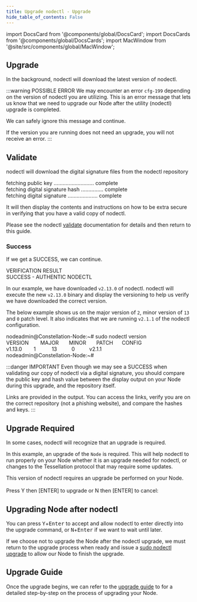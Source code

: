 ```yaml
---
title: Upgrade nodectl - Upgrade
hide_table_of_contents: False
---
```

<intro-end />

import DocsCard from '@components/global/DocsCard';
import DocsCards from '@components/global/DocsCards';
import MacWindow from '@site/src/components/global/MacWindow';

<head>
  <title>Constellation Network Automation with nodectl</title>
  <meta
    name="description"
    content="Upgrade nodectl utility"
  />
</head>

## Upgrade 

In the background, nodectl will download the latest version of nodectl.

:::warning POSSIBLE ERROR
We may encounter an error `cfg-199` depending on the version of nodectl you are utilizing.  This is an error message that lets us know that we need to upgrade our Node after the utility (nodectl) upgrade is completed.  

We can safely ignore this message and continue.

If the version you are running does not need an upgrade, you will not receive an error.
:::

## Validate

nodectl will download the digital signature files from the nodectl repository 

<MacWindow>
fetching public key ........................... complete<br />                                    
fetching digital signature hash ............... complete<br />                                     
fetching digital signature .................... complete<br /> 
</MacWindow>

It will then display the contents and instructions on how to be extra secure in verifying that you have a valid copy of nodectl.

Please see the nodectl [validate](/validate/automated/nodectl-validate#understanding-verify_nodectl) documentation for details and then return to this guide.

### Success

If we get a SUCCESS, we can continue.

<MacWindow>
VERIFICATION RESULT<br />
SUCCESS - AUTHENTIC NODECTL 
</MacWindow>

In our example, we have downloaded `v2.13.0` of nodectl.  nodectl will execute the new `v2.13.0` binary and display the versioning to help us verify we have downloaded the correct version.

The below example shows us on the major version of `2`, minor version of `13` and `0` patch level.  It also indicates that we are running `v2.1.1` of the nodectl configuration.

<MacWindow>
nodeadmin@Constellation-Node:~# sudo nodectl version<br />
  VERSION&nbsp;&nbsp;&nbsp;&nbsp;&nbsp;&nbsp;&nbsp;&nbsp;MAJOR&nbsp;&nbsp;&nbsp;&nbsp;&nbsp;&nbsp;&nbsp;MINOR&nbsp;&nbsp;&nbsp;&nbsp;&nbsp;&nbsp;&nbsp;PATCH&nbsp;&nbsp;&nbsp;&nbsp;&nbsp;&nbsp;CONFIG<br />
  v1.13.0&nbsp;&nbsp;&nbsp;&nbsp;&nbsp;&nbsp;&nbsp;&nbsp;1&nbsp;&nbsp;&nbsp;&nbsp;&nbsp;&nbsp;&nbsp;&nbsp;&nbsp;&nbsp;&nbsp;13&nbsp;&nbsp;&nbsp;&nbsp;&nbsp;&nbsp;&nbsp;&nbsp;&nbsp;&nbsp;0&nbsp;&nbsp;&nbsp;&nbsp;&nbsp;&nbsp;&nbsp;&nbsp;&nbsp;&nbsp;v2.1.1<br />            
nodeadmin@Constellation-Node:~# 
</MacWindow> 

:::danger IMPORTANT
Even though we may see a SUCCESS when validating our copy of nodectl via a digital signature, you should compare the public key and hash value between the display output on your Node during this upgrade, and the repository itself.  

Links are provided in the output.  You can access the links, verify you are on the correct repository (not a phishing website), and compare the hashes and keys.
:::

## Upgrade Required

In some cases, nodectl will recognize that an upgrade is required.  

In this example, an upgrade of the `Node` is required.  This will help nodectl to run properly on your Node whether it is an upgrade needed for nodectl, or changes to the Tessellation protocol that may require some updates.

<MacWindow>
This version of nodectl requires an upgrade be performed on your Node.<br />
<br />
Press Y then [ENTER] to upgrade or N then [ENTER] to cancel:<br />
</MacWindow>

## Upgrading Node after nodectl

You can press <kbd>Y</kbd>+<kbd>Enter</kbd> to accept and allow nodectl to enter directly into the upgrade command, or <kbd>N</kbd>+<kbd>Enter</kbd> if we want to wait until later.  

If we choose not to upgrade the Node after the nodectl upgrade, we must return to the upgrade process when ready and issue a [sudo nodectl upgrade](/validate/automated/upgrade/nodectl-upgrade) to allow our Node to finish the upgrade.

## Upgrade Guide

Once the upgrade begins, we can refer to the [upgrade guide](/validate/automated/upgrade/nodectl-upgrade) to for a detailed step-by-step on the process of upgrading your Node.